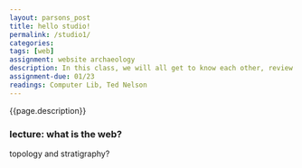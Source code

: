 ```yaml
---  
layout: parsons_post  
title: hello studio!
permalink: /studio1/
categories: 
tags: [web]
assignment: website archaeology
description: In this class, we will all get to know each other, review the syllabus together, and establish the structure of the studio for the rest of the semester. This will be followed by an introductory lecture about interaction and the web.
assignment-due: 01/23
readings: Computer Lib, Ted Nelson
---  
```


{{page.description}}

### lecture: what is the web?

topology and stratigraphy?


